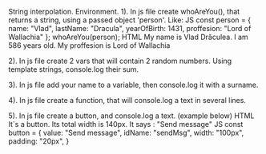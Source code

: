 String interpolation.
Environment.
1). In js file create whoAreYou(), that returns a string, using a passed object 'person'.
Like:
JS
const person = {
  name: "Vlad",
  lastName: "Dracula",
  yearOfBirth: 1431,
  proffesion: "Lord of Wallachia"
};
whoAreYou(person);
HTML
My name is Vlad Drăculea.
I am 586 years old.
My proffesion is Lord of Wallachia

2). In js file create 2 vars that will contain 2 random numbers. Using template strings, console.log their sum.

3). In js file add your name to a variable, then console.log it with a surname.

4). In js file create a function, that will console.log a text in several lines.

5). In js file create a button, and console.log a text. (example below)
HTML
It`s a button.
Its total width is 140px.
It says : "Send message"
JS
const button = {
  value: "Send message",
  idName: "sendMsg",
  width: "100px",
  padding: "20px",
}